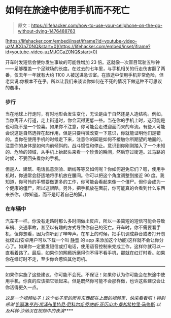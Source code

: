 # 如何在旅途中使用手机而不死亡

> 原文：<https://lifehacker.com/how-to-use-your-cellphone-on-the-go-without-dying-1476488763>

 [https://lifehacker.com/embed/inset/iframe?id=youtube-video-uzMJCGaZ0NQ&start=0](https://lifehacker.com/embed/inset/iframe?id=youtube-video-uzMJCGaZ0NQ&start=0) 

开车时发短信会使你发生事故的可能性增加 23 倍。这就像一次盲目驾驶五秒钟——足够覆盖一个足球场的长度。在过去的七年里，与手机相关的行走伤害翻了两番，仅去年一年就有大约 1100 人被送进急诊室。在旅途中使用手机非常危险，但老实说:你根本不在乎。所以让我们来谈谈你如何在不死的情况下做这种不可思议的蠢事。



### 步行

当在地球上行走时，有时地形会发生变化，无论是由于自然还是人造结构。例如，当你离开人行道，走上街道时，你会沉得更低一些。当在你的手机上时，这可能是也可能不是一个惊喜。如果你不注意，你可能会走进迎面而来的车流。有些人可能会说这是自然选择在起作用，但是只要稍微改变一下意识，你就能证明他们是错的。当你在使用手机的时候走下来，注意你的脚是如何不接触你所期望的地面的。注意你的身体是如何向前倾斜的。战斗惯性和停止。意识到你刚刚踏入了一个未知的、危险的领域，从手机上抬起头来看一个珍贵的瞬间，然后穿过街道。过马路的时候，不要回头看你的手机。

但是人、建筑、电话民意测验、断线等等又如何呢？你如何避免它们？嗯，使用手机时，你通常会舒适地将手机放在腰间。你可以把这个角度调整到接近 90 度。我知道，你可怜的手臂要做更多的工作，你可能会看起来像一个僵尸。但你会成为一个健康的僵尸，所以这很酷。另外，把手机放在面前，你可能真的会看到什么东西来杀你。(你知道，而不是盯着自己的脚。)

### 在车辆中

汽车不一样。你没有走路时那么多时间做出反应，所以一条简短的短信可能会导致车祸、交通事故，甚至以有趣的方式导致你自己的死亡。开车时，你不需要看手机，但你想看，因为你听到了哔哔声。在车上的时候，把手机调成静音或者打开勿扰模式(安卓用户可以下载一个叫 [静音](https://lifehacker.com/silence-for-android-adjusts-your-sound-and-wireless-set-5967423) 的 app 来添加这个功能)这样就不会让你分心了。如果你一定要发短信或打电话，使用语音控制来完成工作，这样你就可以一直看着路了。最后，如果你的网瘾折磨得你不得不看手机，那就在红灯时看。如果你在绿灯时不走，至少你会惹恼其他司机。

* * *

如果你实施了这些建议，你可能不会死。不保证！如果你认为你可能会在旅途中使用手机，你真的应该把它锁起来。但是既然你可能不会那样做，也许这些建议会让你活得更久一点。

*这是一个视频帖子！这个帖子里的所有东西都在上面的视频里，快来看看吧！特别感谢* [凯瑟琳](https://twitter.com/NotIRLKatherine)*[亨利·凯泽](https://twitter.com/henrykaiser)*[布里特尼·尼科尔斯](http://brittaninichols.com)*[乔纳斯·亚历山大·桑松](http://www.jonasalexandersansone.com/)*[希拉里·马修斯](https://twitter.com/faloray) *以及科林·沙纳汉在视频中的表演*****
